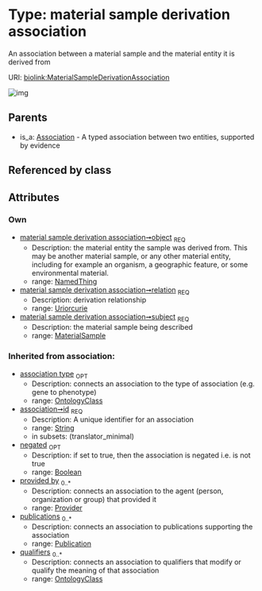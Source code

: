 
# Type: material sample derivation association


An association between a material sample and the material entity it is derived from

URI: [biolink:MaterialSampleDerivationAssociation](https://w3id.org/biolink/vocab/MaterialSampleDerivationAssociation)


![img](images/MaterialSampleDerivationAssociation.svg)

## Parents

 *  is_a: [Association](Association.md) - A typed association between two entities, supported by evidence

## Referenced by class


## Attributes


### Own

 * [material sample derivation association➞object](material_sample_derivation_association_object.md)  <sub>REQ</sub>
    * Description: the material entity the sample was derived from. This may be another material sample, or any other material entity, including for example an organism, a geographic feature, or some environmental material.
    * range: [NamedThing](NamedThing.md)
 * [material sample derivation association➞relation](material_sample_derivation_association_relation.md)  <sub>REQ</sub>
    * Description: derivation relationship
    * range: [Uriorcurie](types/Uriorcurie.md)
 * [material sample derivation association➞subject](material_sample_derivation_association_subject.md)  <sub>REQ</sub>
    * Description: the material sample being described
    * range: [MaterialSample](MaterialSample.md)

### Inherited from association:

 * [association type](association_type.md)  <sub>OPT</sub>
    * Description: connects an association to the type of association (e.g. gene to phenotype)
    * range: [OntologyClass](OntologyClass.md)
 * [association➞id](association_id.md)  <sub>REQ</sub>
    * Description: A unique identifier for an association
    * range: [String](types/String.md)
    * in subsets: (translator_minimal)
 * [negated](negated.md)  <sub>OPT</sub>
    * Description: if set to true, then the association is negated i.e. is not true
    * range: [Boolean](types/Boolean.md)
 * [provided by](provided_by.md)  <sub>0..*</sub>
    * Description: connects an association to the agent (person, organization or group) that provided it
    * range: [Provider](Provider.md)
 * [publications](publications.md)  <sub>0..*</sub>
    * Description: connects an association to publications supporting the association
    * range: [Publication](Publication.md)
 * [qualifiers](qualifiers.md)  <sub>0..*</sub>
    * Description: connects an association to qualifiers that modify or qualify the meaning of that association
    * range: [OntologyClass](OntologyClass.md)
